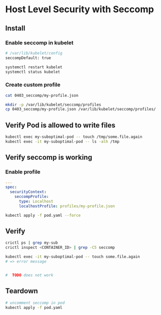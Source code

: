 # Host Level Security with Seccomp

## Install

### Enable seccomp in kubelet

```bash
# /var/lib/kubelet/config
seccompDefault: true

systemctl restart kubelet
systemctl status kubelet
```

### Create custom profile

```bash
cat 0403_seccomp/my-profile.json

mkdir -p /var/lib/kubelet/seccomp/profiles
cp 0403_seccomp/my-profile.json /var/lib/kubelet/seccomp/profiles/
```

## Verify Pod is allowed to write files

```bash
kubectl exec my-suboptimal-pod -- touch /tmp/some.file.again
kubectl exec -it my-suboptimal-pod -- ls -alh /tmp
```

## Verify seccomp is working

### Enable profile

```yaml
---
spec:
  securityContext:
    seccompProfile:
      type: Localhost
      localhostProfile: profiles/my-profile.json
```

```bash
kubectl apply -f pod.yaml --force
```

## Verify

```bash
crictl ps | grep my-sub
crictl inspect <CONTAINER_ID> | grep -C5 seccomp

kubectl exec -it my-suboptimal-pod -- touch some.file.again
# => error message


#  TODO does not work

```

## Teardown

```bash
# uncomment seccomp in pod
kubectl apply -f pod.yaml
```
